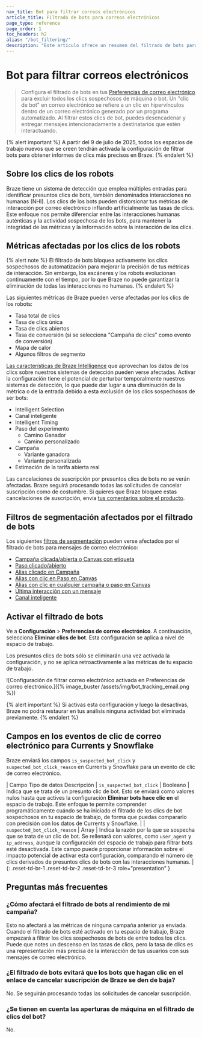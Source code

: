 ```yaml
---
nav_title: Bot para filtrar correos electrónicos
article_title: Filtrado de bots para correos electrónicos
page_type: reference
page_order: 1
toc_headers: h2
alias: "/bot_filtering/"
description: "Este artículo ofrece un resumen del filtrado de bots para el correo electrónico."
---
```


# Bot para filtrar correos electrónicos

> Configura el filtrado de bots en tus [Preferencias de correo electrónico]({{site.baseurl}}/user_guide/administrative/app_settings/email_settings) para excluir todos los clics sospechosos de máquina o bot. Un "clic de bot" en correo electrónico se refiere a un clic en hipervínculos dentro de un correo electrónico generado por un programa automatizado. Al filtrar estos clics de bot, puedes desencadenar y entregar mensajes intencionadamente a destinatarios que estén interactuando.

{% alert important %}
A partir del 9 de julio de 2025, todos los espacios de trabajo nuevos que se creen tendrán activada la configuración de filtrar bots para obtener informes de clics más precisos en Braze.
{% endalert %}

## Sobre los clics de los robots

Braze tiene un sistema de detección que emplea múltiples entradas para identificar presuntos clics de bots, también denominados interacciones no humanas (NHI). Los clics de los bots pueden distorsionar tus métricas de interacción por correo electrónico inflando artificialmente las tasas de clics. Este enfoque nos permite diferenciar entre las interacciones humanas auténticas y la actividad sospechosa de los bots, para mantener la integridad de las métricas y la información sobre la interacción de los clics.

## Métricas afectadas por los clics de los robots

{% alert note %}
El filtrado de bots bloquea activamente los clics sospechosos de automatización para mejorar la precisión de tus métricas de interacción. Sin embargo, los escáneres y los robots evolucionan continuamente con el tiempo, por lo que Braze no puede garantizar la eliminación de todas las interacciones no humanas.
{% endalert %}

Las siguientes métricas de Braze pueden verse afectadas por los clics de los robots:

- Tasa total de clics
- Tasa de clics única
- Tasa de clics abiertos
- Tasa de conversión (si se selecciona "Campaña de clics" como evento de conversión)
- Mapa de calor
- Algunos filtros de segmento

[Las características de Braze Intelligence]({{site.baseurl}}/user_guide/brazeai/intelligence) que aprovechan los datos de los clics sobre nuestros sistemas de detección pueden verse afectadas. Activar la configuración tiene el potencial de perturbar temporalmente nuestros sistemas de detección, lo que puede dar lugar a una disminución de la métrica o de la entrada debido a esta exclusión de los clics sospechosos de ser bots:

- Intelligent Selection
- Canal inteligente
- Intelligent Timing
- Paso del experimento
    - Camino Ganador
    - Camino personalizado
- Campaña
    - Variante ganadora
    - Variante personalizada
- Estimación de la tarifa abierta real

Las cancelaciones de suscripción por presuntos clics de bots no se verán afectadas. Braze seguirá procesando todas las solicitudes de cancelar suscripción como de costumbre. Si quieres que Braze bloquee estas cancelaciones de suscripción, envía [tus comentarios sobre el producto]({{site.baseurl}}/user_guide/administrative/access_braze/portal).

## Filtros de segmentación afectados por el filtrado de bots

Los siguientes [filtros de segmentación]({{site.baseurl}}/user_guide/engagement_tools/segments/segmentation_filters) pueden verse afectados por el filtrado de bots para mensajes de correo electrónico:

- [Campaña clicada/abierta o Canvas con etiqueta]({{site.baseurl}}/user_guide/engagement_tools/segments/segmentation_filters#clicked-opened-campaign-or-canvas-with-tag)
- [Paso clicado/abierto]({{site.baseurl}}/user_guide/engagement_tools/segments/segmentation_filters#clicked-opened-step)
- [Alias clicado en Campaña]({{site.baseurl}}/user_guide/engagement_tools/segments/segmentation_filters#clicked-alias-in-campaign)
- [Alias con clic en Paso en Canvas]({{site.baseurl}}/user_guide/engagement_tools/segments/segmentation_filters#clicked-alias-in-canvas-step)
- [Alias con clic en cualquier campaña o paso en Canvas]({{site.baseurl}}/user_guide/engagement_tools/segments/segmentation_filters#clicked-alias-in-any-campaign-or-canvas-step)
- [Última interacción con un mensaje]({{site.baseurl}}/user_guide/engagement_tools/segments/segmentation_filters#last-engaged-with-message)
- [Canal inteligente]({{site.baseurl}}/user_guide/engagement_tools/segments/segmentation_filters#intelligent-channel)

## Activar el filtrado de bots

Ve a **Configuración** > **Preferencias de correo electrónico**. A continuación, selecciona **Eliminar clics de bot**. Esta configuración se aplica a nivel de espacio de trabajo.

Los presuntos clics de bots sólo se eliminarán una vez activada la configuración, y no se aplica retroactivamente a las métricas de tu espacio de trabajo.

\![Configuración de filtrar correo electrónico activada en Preferencias de correo electrónico.]({% image_buster /assets/img/bot_tracking_email.png %})

{% alert important %}
Si activas esta configuración y luego la desactivas, Braze no podrá restaurar en tus análisis ninguna actividad bot eliminada previamente.
{% endalert %}

## Campos en los eventos de clic de correo electrónico para Currents y Snowflake

Braze enviará los campos `is_suspected_bot_click` y `suspected_bot_click_reason` en Currents y Snowflake para un evento de clic de correo electrónico.

| Campo Tipo de datos Descripción
| `is_suspected_bot_click` | Booleano | Indica que se trata de un presunto clic de bot. Esto se enviará como valores nulos hasta que actives la configuración **Eliminar bots hace clic en** el espacio de trabajo. Este enfoque te permite comprender programáticamente cuándo se ha iniciado el filtrado de los clics de bot sospechosos en tu espacio de trabajo, de forma que puedas compararlo con precisión con los datos de Currents y Snowflake. |
| `suspected_bot_click_reason` | Array | Indica la razón por la que se sospecha que se trata de un clic de bot. Se rellenará con valores, como `user_agent` y `ip_address`, aunque la configuración del espacio de trabajo para filtrar bots esté desactivada. Este campo puede proporcionar información sobre el impacto potencial de activar esta configuración, comparando el número de clics derivados de presuntos clics de bots con las interacciones humanas. |
{: .reset-td-br-1 .reset-td-br-2 .reset-td-br-3 role="presentation" }

## Preguntas más frecuentes

### ¿Cómo afectará el filtrado de bots al rendimiento de mi campaña?

Esto no afectará a las métricas de ninguna campaña anterior ya enviada. Cuando el filtrado de bots esté activado en tu espacio de trabajo, Braze empezará a filtrar los clics sospechosos de bots de entre todos los clics. Puede que notes un descenso en las tasas de clics, pero la tasa de clics es una representación más precisa de la interacción de tus usuarios con sus mensajes de correo electrónico.

### ¿El filtrado de bots evitará que los bots que hagan clic en el enlace de cancelar suscripción de Braze se den de baja?

No. Se seguirán procesando todas las solicitudes de cancelar suscripción.

### ¿Se tienen en cuenta las aperturas de máquina en el filtrado de clics del bot?

No.
